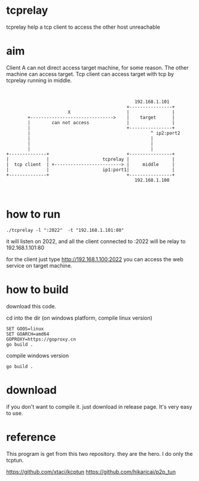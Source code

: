 # tcprelay
tcprelay help a tcp client to access the other host unreachable


# aim
Client A can not direct access  target machine, for some reason.
The other machine can access target.
Tcp client can access target with tcp by tcprelay running in middle.


```


                                                192.168.1.101
                                             +----------------+
                       X                     |                |
        +------------------------------->    |    target      |
        |        can not access              |                |
        |                                    +----------------+
        |                                             ^ ip2:port2
        |                                             |
        |                                             |
        |                                             |
+--------------+                             +----------------+
|              |                    tcprelay |                |
|  tcp client  | +-------------------------> |     middle     |
|              |                    ip1:port1|                |
+--------------+                             +----------------+
                                                192.168.1.100



```
# how to run
```
./tcprelay -l ":2022"  -t "192.168.1.101:80"
```
it will listen on 2022, and all the client connected to :2022  will be relay to 192.168.1.101:80 

for the client just  type  http://192.168.1.100:2022   you can access the web service on target machine.


# how to build 
download this code.

cd into the dir
(on windows platform, compile linux version)
```
SET GOOS=linux
SET GOARCH=amd64
GOPROXY=https://goproxy.cn
go build .
```
compile windows version 
```
go build .
```


# download 
if you don't want to compile it. just download in release page. 
It's very easy to use.



# reference
This program is get from this two repository. they are the hero.
I do only the tcptun. 

https://github.com/xtaci/kcptun 
https://github.com/hikaricai/p2p_tun 



